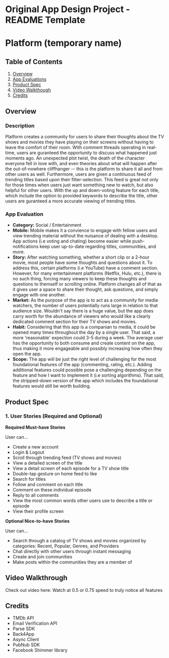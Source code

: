 Original App Design Project - README Template
===

# Platform (temporary name)

## Table of Contents
1. [Overview](#Overview)
2. [App Evaluations](#App-Evaluation)
3. [Product Spec](#Product-Spec)
4. [Video Walkthough](#Video-Walkthrough)
5. [Credits](#Credits)

## Overview
### Description

Platform creates a community for users to share their thoughts about the TV shows and movies they have playing on their screens without having to leave the comfort of their room. With comment threads operating in real-time, users are guranteed the opportunity to discuss what happened just moments ago. An unexpected plot twist, the death of the character everyone fell in love with, and even theories about what will happen after the out-of-nowhere cliffhanger -- this is the platform to share it all and from other users as well. Furthermore, users are given a continuous feed of trending titles based upon their filter-selection. This feed is great not only for those times when users just want something new to watch, but also helpful for other users. With the up and down-voting feature for each title, which include the option to provided keywords to describe the title, other users are guranteed a more accurate viewing of trending titles.


### App Evaluation
- **Category:** Social / Entertainment
- **Mobile:** Mobile makes it a convience to engage with fellow users and view trending material without the nuisance of dealing with a desktop. App actions (i.e voting and chating) become easier while push-notifications keep user up-to-date regarding titles, communities, and more. 
- **Story:** After watching something, whether a short clip or a 2-hour movie, most people have some thoughts and questions about it. To address this, certain platforms (i.e YouTube) have a comment section. However, for many entertainment platforms (Netflix, Hulu, etc.), there is no such thing, forcing many viewers to keep these thoughts and questions to themself or scrolling online. Platform changes all of that as it gives user a space to share their thought, ask questions, and simply engage with one another.
- **Market:** As the purpose of the app is to act as a community for media watchers, the number of users potentially runs large in relation to that audience size. Wouldn't say there is a huge value, but the app does carry worth for the abundance of viewers who would like a clearly dedicated comment section for their TV shows and movies.
- **Habit:** Considering that this app is a companian to media, it could be opened many times throughout the day by a single user. That said, a more 'reasonable' expection could 3-5 during a week. The average user has the opportunity to both consume and create content on the app, thus making it more engageable and possibly increasing how often they open the app.
- **Scope:** The app will be just the right level of challenging for the most foundational features of the app (commenting, rating, etc.). Adding additional features could possible pose a challenging depending on the feature and how I want to implement it (i.e sorting algorithms). That said, the stripped-down version of the app which includes the foundational features would still be worth building.

## Product Spec

### 1. User Stories (Required and Optional)

**Required Must-have Stories**

User can...

- Create a new account
- Login & Logout
- Scroll through trending feed (TV shows and movies)
- View a detailed screen of the title
- View a detail screen of each episode for a TV show title
- Double-tap gesture on home feed to like
- Search for titles
- Follow and comment on each title
- Comment on these individual episode
- Reply to all comments
- View the most common words other users use to describe a title or episode
- View their profile screen

**Optional Nice-to-have Stories**

User can...
- Search through a catalog of TV shows and movies organized by categories: Recent, Popular, Genres, and Providers
- Chat directly with other users through instant messaging
- Create and join communities
- Make posts within the communities they are a member of

## Video Walkthrough
Check out video here:
Watch at 0.5 or 0.75 speed to truly notice all features

## Credits
- TMDb API
- Email Verification API
- Parse SDK
- Back4App
- Async Client
- PubNub SDK
- Facebook Shimmer library
